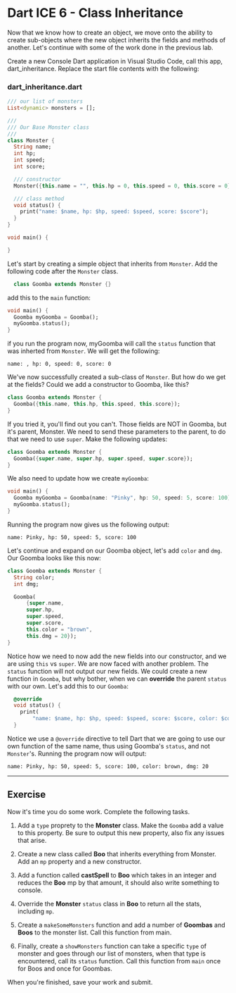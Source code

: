 # Dart ICE 6 - Class Inheritance

Now that we know how to create an object, we move onto the ability to create sub-objects where the new object inherits the fields and methods of another. Let's continue with some of the work done in the previous lab.

Create a new Console Dart application in Visual Studio Code, call this app, dart_inheritance. Replace the start file contents with the following:

### dart_inheritance.dart
```dart
/// our list of monsters
List<dynamic> monsters = [];

///
/// Our Base Monster class
///
class Monster {
  String name;
  int hp;
  int speed;
  int score;

  /// constructor
  Monster({this.name = "", this.hp = 0, this.speed = 0, this.score = 0});

  /// class method
  void status() {
    print("name: $name, hp: $hp, speed: $speed, score: $score");
  }
}

void main() {

}
```

Let's start by creating a simple object that inherits from `Monster`. Add the following code after the `Monster` class.
```dart
  class Goomba extends Monster {}  
```
add this to the `main` function:
```dart
void main() {
  Goomba myGoomba = Goomba();
  myGoomba.status();
}
```
if you run the program now, myGoomba will call the `status` function that was inherted from `Monster`. We will get the following:
```
name: , hp: 0, speed: 0, score: 0
```
We've now successfully created a sub-class of `Monster`.
But how do we get at the fields? Could we add a constructor to Goomba, like this?
```dart
class Goomba extends Monster {
  Goomba({this.name, this.hp, this.speed, this.score});
}
```
If you tried it, you'll find out you can't. Those fields are NOT in Goomba, but it's parent, Monster. We need to send these parameters to the parent, to do that we need to use `super`. 
Make the following updates:
```dart
class Goomba extends Monster {
  Goomba({super.name, super.hp, super.speed, super.score});
}
```
We also need to update how we create `myGoomba`:
```dart
void main() {
  Goomba myGoomba = Goomba(name: "Pinky", hp: 50, speed: 5, score: 100);
  myGoomba.status();
}
```
Running the program now gives us the following output:
```
name: Pinky, hp: 50, speed: 5, score: 100
```
Let's continue and expand on our Goomba object, let's add `color` and `dmg`. Our Goomba looks like this now:
```dart
class Goomba extends Monster {
  String color;
  int dmg;

  Goomba(
      {super.name,
      super.hp,
      super.speed,
      super.score,
      this.color = "brown",
      this.dmg = 20});
}
```
Notice how we need to now add the new fields into our constructor, and we are using `this` vs `super`.
We are now faced with another problem. The `status` function will not output our new fields. We could create a new function in `Goomba`, but why bother, when we can __override__ the parent `status` with our own. Let's add this to our `Goomba`:
```dart
  @override
  void status() {
    print(
        "name: $name, hp: $hp, speed: $speed, score: $score, color: $color, dmg: $dmg");
  }
```
Notice we use a `@override` directive to tell Dart that we are going to use our own function of the same name, thus using Goomba's `status`, and not `Monster`'s.
Running the program now will output:
```
name: Pinky, hp: 50, speed: 5, score: 100, color: brown, dmg: 20
```
---
## Exercise ##
Now it's time you do some work. Complete the following tasks.

1. Add a `type` proprety to the **Monster** class. Make the `Goomba` add a value to this property. Be sure to output this new property, also fix any issues that arise.
    
1. Create a new class called **Boo** that inherits everything from Monster. Add an `mp` property and a new constructor.

1. Add a function called **castSpell** to **Boo** which takes in an integer and reduces the **Boo** mp by that amount, it should also write something to console. 

1. Override the **Monster** `status` class in **Boo** to return all the stats, including `mp`.


1. Create a `makeSomeMonsters` function and add a number of **Goombas** and **Boos** to the monster list. Call this function from main.
		

1. Finally, create a `showMonsters` function can take a specific `type` of monster and goes through our list of monsters, when that type is encountered, call its `status` function. Call this function from `main` once for Boos and once for Goombas.



When you're finished, save your work and submit.